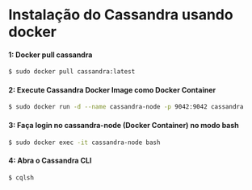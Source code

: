 <h1>Instalação do Cassandra usando docker</h1>


#### 1: Docker pull cassandra

```bash
$ sudo docker pull cassandra:latest
```

#### 2: Execute Cassandra Docker Image como Docker Container

```bash
$ sudo docker run -d --name cassandra-node -p 9042:9042 cassandra
```

#### 3: Faça login no cassandra-node (Docker Container) no modo bash

```bash
$ sudo docker exec -it cassandra-node bash
```

#### 4: Abra o Cassandra CLI

```bash
$ cqlsh
```
